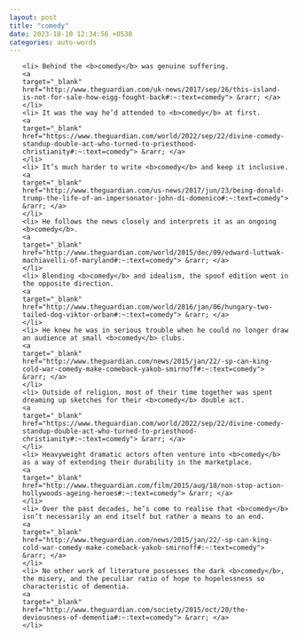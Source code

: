 ```yaml
---
layout: post
title: "comedy"
date: 2023-10-10 12:34:56 +0530
categories: auto-words
---
```

<ol>

    <li> Behind the <b>comedy</b> was genuine suffering.
    <a 
    target="_blank" 
    href="http://www.theguardian.com/uk-news/2017/sep/26/this-island-is-not-for-sale-how-eigg-fought-back#:~:text=comedy"> &rarr; </a>
    </li>
    <li> It was the way he’d attended to <b>comedy</b> at first.
    <a 
    target="_blank" 
    href="https://www.theguardian.com/world/2022/sep/22/divine-comedy-standup-double-act-who-turned-to-priesthood-christianity#:~:text=comedy"> &rarr; </a>
    </li>
    <li> It’s much harder to write <b>comedy</b> and keep it inclusive.
    <a 
    target="_blank" 
    href="http://www.theguardian.com/us-news/2017/jun/23/being-donald-trump-the-life-of-an-impersonator-john-di-domenico#:~:text=comedy"> &rarr; </a>
    </li>
    <li> He follows the news closely and interprets it as an ongoing <b>comedy</b>.
    <a 
    target="_blank" 
    href="http://www.theguardian.com/world/2015/dec/09/edward-luttwak-machiavelli-of-maryland#:~:text=comedy"> &rarr; </a>
    </li>
    <li> Blending <b>comedy</b> and idealism, the spoof edition went in the opposite direction.
    <a 
    target="_blank" 
    href="http://www.theguardian.com/world/2016/jan/06/hungary-two-tailed-dog-viktor-orban#:~:text=comedy"> &rarr; </a>
    </li>
    <li> He knew he was in serious trouble when he could no longer draw an audience at small <b>comedy</b> clubs.
    <a 
    target="_blank" 
    href="http://www.theguardian.com/news/2015/jan/22/-sp-can-king-cold-war-comedy-make-comeback-yakob-smirnoff#:~:text=comedy"> &rarr; </a>
    </li>
    <li> Outside of religion, most of their time together was spent dreaming up sketches for their <b>comedy</b> double act.
    <a 
    target="_blank" 
    href="https://www.theguardian.com/world/2022/sep/22/divine-comedy-standup-double-act-who-turned-to-priesthood-christianity#:~:text=comedy"> &rarr; </a>
    </li>
    <li> Heavyweight dramatic actors often venture into <b>comedy</b> as a way of extending their durability in the marketplace.
    <a 
    target="_blank" 
    href="http://www.theguardian.com/film/2015/aug/18/non-stop-action-hollywoods-ageing-heroes#:~:text=comedy"> &rarr; </a>
    </li>
    <li> Over the past decades, he’s come to realise that <b>comedy</b> isn’t necessarily an end itself but rather a means to an end.
    <a 
    target="_blank" 
    href="http://www.theguardian.com/news/2015/jan/22/-sp-can-king-cold-war-comedy-make-comeback-yakob-smirnoff#:~:text=comedy"> &rarr; </a>
    </li>
    <li> No other work of literature possesses the dark <b>comedy</b>, the misery, and the peculiar ratio of hope to hopelessness so characteristic of dementia.
    <a 
    target="_blank" 
    href="http://www.theguardian.com/society/2015/oct/20/the-deviousness-of-dementia#:~:text=comedy"> &rarr; </a>
    </li>